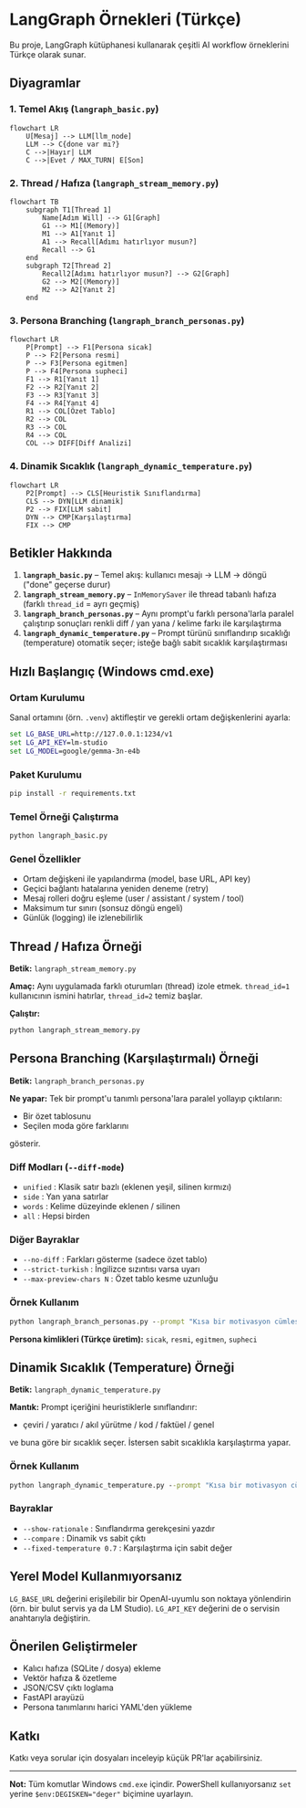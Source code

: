 # LangGraph Örnekleri (Türkçe)

Bu proje, LangGraph kütüphanesi kullanarak çeşitli AI workflow örneklerini Türkçe olarak sunar.

## Diyagramlar

### 1. Temel Akış (`langraph_basic.py`)

```mermaid
flowchart LR
    U[Mesaj] --> LLM[llm_node]
    LLM --> C{done var mı?}
    C -->|Hayır| LLM
    C -->|Evet / MAX_TURN| E[Son]
```

### 2. Thread / Hafıza (`langraph_stream_memory.py`)

```mermaid
flowchart TB
    subgraph T1[Thread 1]
        Name[Adım Will] --> G1[Graph]
        G1 --> M1[(Memory)]
        M1 --> A1[Yanıt 1]
        A1 --> Recall[Adımı hatırlıyor musun?]
        Recall --> G1
    end
    subgraph T2[Thread 2]
        Recall2[Adımı hatırlıyor musun?] --> G2[Graph]
        G2 --> M2[(Memory)]
        M2 --> A2[Yanıt 2]
    end
```

### 3. Persona Branching (`langraph_branch_personas.py`)

```mermaid
flowchart LR
    P[Prompt] --> F1[Persona sicak]
    P --> F2[Persona resmi]
    P --> F3[Persona egitmen]
    P --> F4[Persona supheci]
    F1 --> R1[Yanıt 1]
    F2 --> R2[Yanıt 2]
    F3 --> R3[Yanıt 3]
    F4 --> R4[Yanıt 4]
    R1 --> COL[Özet Tablo]
    R2 --> COL
    R3 --> COL
    R4 --> COL
    COL --> DIFF[Diff Analizi]
```

### 4. Dinamik Sıcaklık (`langraph_dynamic_temperature.py`)

```mermaid
flowchart LR
    P2[Prompt] --> CLS[Heuristik Sınıflandırma]
    CLS --> DYN[LLM dinamik]
    P2 --> FIX[LLM sabit]
    DYN --> CMP[Karşılaştırma]
    FIX --> CMP
```

## Betikler Hakkında

1. **`langraph_basic.py`** – Temel akış: kullanıcı mesajı → LLM → döngü ("done" geçerse durur)
2. **`langraph_stream_memory.py`** – `InMemorySaver` ile thread tabanlı hafıza (farklı `thread_id` = ayrı geçmiş)
3. **`langraph_branch_personas.py`** – Aynı prompt'u farklı persona'larla paralel çalıştırıp sonuçları renkli diff / yan yana / kelime farkı ile karşılaştırma
4. **`langraph_dynamic_temperature.py`** – Prompt türünü sınıflandırıp sıcaklığı (temperature) otomatik seçer; isteğe bağlı sabit sıcaklık karşılaştırması

## Hızlı Başlangıç (Windows cmd.exe)

### Ortam Kurulumu

Sanal ortamını (örn. `.venv`) aktifleştir ve gerekli ortam değişkenlerini ayarla:

```cmd
set LG_BASE_URL=http://127.0.0.1:1234/v1
set LG_API_KEY=lm-studio
set LG_MODEL=google/gemma-3n-e4b
```

### Paket Kurulumu

```cmd
pip install -r requirements.txt
```

### Temel Örneği Çalıştırma

```cmd
python langraph_basic.py
```

### Genel Özellikler

- Ortam değişkeni ile yapılandırma (model, base URL, API key)
- Geçici bağlantı hatalarına yeniden deneme (retry)
- Mesaj rolleri doğru eşleme (user / assistant / system / tool)
- Maksimum tur sınırı (sonsuz döngü engeli)
- Günlük (logging) ile izlenebilirlik

## Thread / Hafıza Örneği

**Betik:** `langraph_stream_memory.py`

**Amaç:** Aynı uygulamada farklı oturumları (thread) izole etmek. `thread_id=1` kullanıcının ismini hatırlar, `thread_id=2` temiz başlar.

**Çalıştır:**
```cmd
python langraph_stream_memory.py
```

## Persona Branching (Karşılaştırmalı) Örneği

**Betik:** `langraph_branch_personas.py`

**Ne yapar:** Tek bir prompt'u tanımlı persona'lara paralel yollayıp çıktıların:
- Bir özet tablosunu
- Seçilen moda göre farklarını

gösterir.

### Diff Modları (`--diff-mode`)

- `unified` : Klasik satır bazlı (eklenen yeşil, silinen kırmızı)
- `side` : Yan yana satırlar
- `words` : Kelime düzeyinde eklenen / silinen
- `all` : Hepsi birden

### Diğer Bayraklar

- `--no-diff` : Farkları gösterme (sadece özet tablo)
- `--strict-turkish` : İngilizce sızıntısı varsa uyarı
- `--max-preview-chars N` : Özet tablo kesme uzunluğu

### Örnek Kullanım

```cmd
python langraph_branch_personas.py --prompt "Kısa bir motivasyon cümlesi yaz" --diff-mode side --strict-turkish
```

**Persona kimlikleri (Türkçe üretim):** `sicak`, `resmi`, `egitmen`, `supheci`

## Dinamik Sıcaklık (Temperature) Örneği

**Betik:** `langraph_dynamic_temperature.py`

**Mantık:** Prompt içeriğini heuristiklerle sınıflandırır:
- çeviri / yaratıcı / akıl yürütme / kod / faktüel / genel

ve buna göre bir sıcaklık seçer. İstersen sabit sıcaklıkla karşılaştırma yapar.

### Örnek Kullanım

```cmd
python langraph_dynamic_temperature.py --prompt "Kısa bir motivasyon cümlesi yaz" --show-rationale --compare
```

### Bayraklar

- `--show-rationale` : Sınıflandırma gerekçesini yazdır
- `--compare` : Dinamik vs sabit çıktı
- `--fixed-temperature 0.7` : Karşılaştırma için sabit değer

## Yerel Model Kullanmıyorsanız

`LG_BASE_URL` değerini erişilebilir bir OpenAI-uyumlu son noktaya yönlendirin (örn. bir bulut servis ya da LM Studio). `LG_API_KEY` değerini de o servisin anahtarıyla değiştirin.

## Önerilen Geliştirmeler

- Kalıcı hafıza (SQLite / dosya) ekleme
- Vektör hafıza & özetleme
- JSON/CSV çıktı loglama
- FastAPI arayüzü
- Persona tanımlarını harici YAML'den yükleme

## Katkı

Katkı veya sorular için dosyaları inceleyip küçük PR'lar açabilirsiniz.

---

**Not:** Tüm komutlar Windows `cmd.exe` içindir. PowerShell kullanıyorsanız `set` yerine `$env:DEGISKEN="deger"` biçimine uyarlayın.